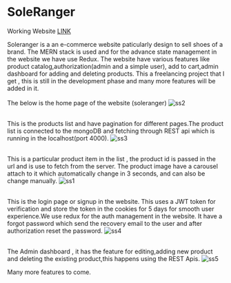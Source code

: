 # SoleRanger
Working Website [LINK](https://soleranger2.vercel.app/)


Soleranger is a an e-commerce website paticularly design to sell shoes of a brand. The MERN stack is used and for the advance state management in the website we have use Redux.
The website have various features like product catalog,authorization(admin and a simple user), add to cart,admin dashboard for adding and deleting products.
This a freelancing project that I get , this is still in the development phase and many more features will be added in it.
<br />
<br />
The below is the home page of the website (soleranger)
![ss2](https://github.com/rithikrajkumar4/soleranger2/assets/60754009/186f3bf2-7b8f-4c2d-ac2f-824bfa507483)
<br /><br />

This is the products list and have pagination for different pages.The product list is connected to the mongoDB and fetching through REST api which is running in the localhost(port 4000).
![ss3](https://github.com/rithikrajkumar4/soleranger2/assets/60754009/a923e5c9-b5c5-4afd-9aaa-dc152e1cdb3d)
<br /><br />

This is a particular product item in the list , the product id is passed in the url and is use to fetch from the server.
The product image have a carousel attach to it which automatically change in 3 seconds, and can also be change manually.
![ss1](https://github.com/rithikrajkumar4/soleranger2/assets/60754009/d846ffbb-fbb7-4383-8b50-6b1c7e3c759e)
<br /><br />

This is the login page or signup in the website. This uses a JWT token for verification and store the token in the cookies for 5 days for smooth user experience.We use redux for the auth management in the website.
It have a forgot password which send the recovery email to the user and after authorization reset the password.
![ss4](https://github.com/rithikrajkumar4/soleranger2/assets/60754009/7adf6dba-3d02-4aad-a90c-0c01b341e1c4)
<br /><br />

The Admin dashboard , it has the feature for editing,adding new product and deleting the existing product,this happens using the REST Apis.
![ss5](https://github.com/rithikrajkumar4/soleranger2/assets/60754009/c07520ad-d9c8-4b0d-a7d0-34d727bd53a9)

Many more features to come.

